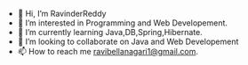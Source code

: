 - 👋 Hi, I’m RavinderReddy
- 👀 I’m interested in Programming and Web Developement.
- 🌱 I’m currently learning Java,DB,Spring,Hibernate.
- 💞️ I’m looking to collaborate on Java and Web Developement
- 📫 How to reach me ravibellanagari1@gmail.com.

<!---
RavinderReddy1/RavinderReddy1 is a ✨ special ✨ repository because its `README.md` (this file) appears on your GitHub profile.
You can click the Preview link to take a look at your changes.
--->
